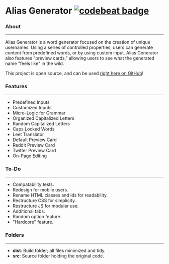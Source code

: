 # Alias Generator [![codebeat badge](https://codebeat.co/badges/5c97894c-08e6-4d53-9945-da77f49dde4f)](https://codebeat.co/projects/github-com-mdawsondev-alias-generator-master)

### About
------
Alias Generator is a word generator focused on the creation of unique usernames. Using a series of controlled properties, users can generate content from predefined words, or by using custom input. Alias Generator also features "preview cards," allowing users to see what the generated name "feels like" in the wild.

This project is open source, and can be used [right here on GitHub](https://mdawsondev.github.io/alias-generator/)!

### Features
------
* Predefined Inputs
* Customized Inputs
* Micro-Logic for Grammar
* Organized Capitalized Letters
* Random Capitalized Letters
* Caps Locked Words
* Leet Translator
* Default Preview Card
* Reddit Preview Card
* Twitter Preview Card
* On-Page Editing

### To-Do
------
* Compatability tests.
* Redesign for mobile users.
* Rename HTML classes and ids for readability.
* Restructure CSS for simplicity.
* Restructure JS for modular use.
* Additional tabs.
* Random option feature.
* "Hardcore" feature.

### Folders
------
* **dist**: Build folder; all files minimized and tidy.
* **src**: Source folder holding the original code.